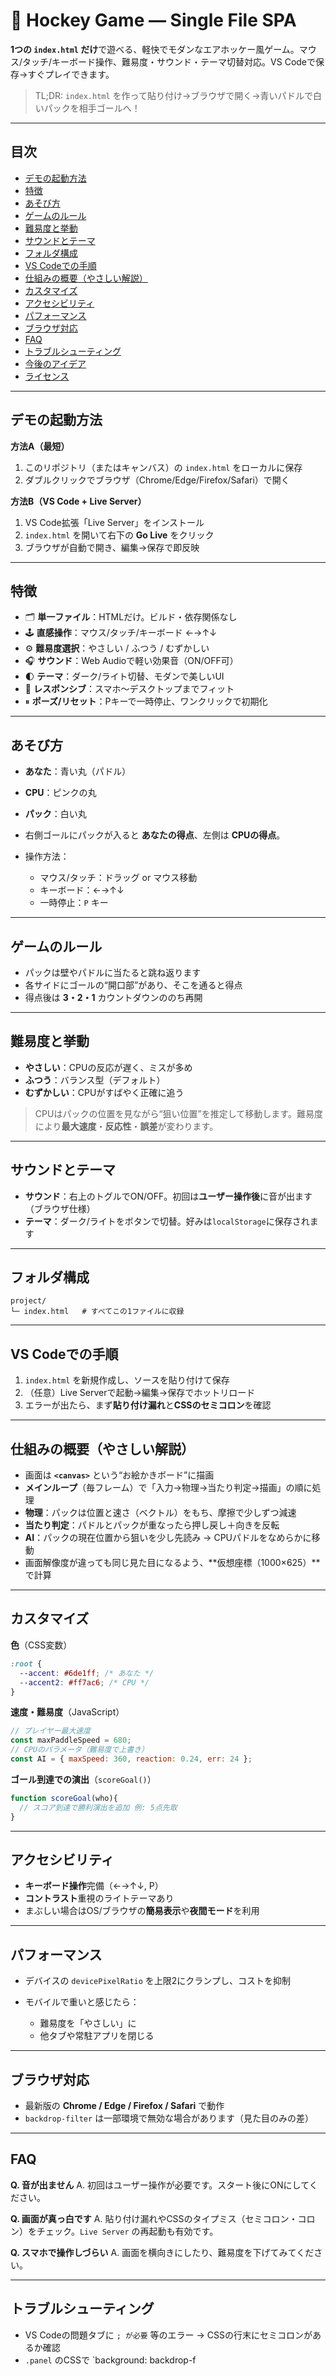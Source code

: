 # 🏒 Hockey Game — Single File SPA

**1つの `index.html` だけ**で遊べる、軽快でモダンなエアホッケー風ゲーム。マウス/タッチ/キーボード操作、難易度・サウンド・テーマ切替対応。VS Codeで保存→すぐプレイできます。

> TL;DR: `index.html` を作って貼り付け→ブラウザで開く→青いパドルで白いパックを相手ゴールへ！

---

## 目次

* [デモの起動方法](#デモの起動方法)
* [特徴](#特徴)
* [あそび方](#あそび方)
* [ゲームのルール](#ゲームのルール)
* [難易度と挙動](#難易度と挙動)
* [サウンドとテーマ](#サウンドとテーマ)
* [フォルダ構成](#フォルダ構成)
* [VS Codeでの手順](#vs-codeでの手順)
* [仕組みの概要（やさしい解説）](#仕組みの概要やさしい解説)
* [カスタマイズ](#カスタマイズ)
* [アクセシビリティ](#アクセシビリティ)
* [パフォーマンス](#パフォーマンス)
* [ブラウザ対応](#ブラウザ対応)
* [FAQ](#faq)
* [トラブルシューティング](#トラブルシューティング)
* [今後のアイデア](#今後のアイデア)
* [ライセンス](#ライセンス)

---

## デモの起動方法

**方法A（最短）**

1. このリポジトリ（またはキャンバス）の `index.html` をローカルに保存
2. ダブルクリックでブラウザ（Chrome/Edge/Firefox/Safari）で開く

**方法B（VS Code + Live Server）**

1. VS Code拡張「Live Server」をインストール
2. `index.html` を開いて右下の **Go Live** をクリック
3. ブラウザが自動で開き、編集→保存で即反映

---

## 特徴

* 🗂 **単一ファイル**：HTMLだけ。ビルド・依存関係なし
* 🕹 **直感操作**：マウス/タッチ/キーボード ←→↑↓
* ⚙️ **難易度選択**：やさしい / ふつう / むずかしい
* 🎧 **サウンド**：Web Audioで軽い効果音（ON/OFF可）
* 🌓 **テーマ**：ダーク/ライト切替、モダンで美しいUI
* 📱 **レスポンシブ**：スマホ〜デスクトップまでフィット
* ⏸ **ポーズ/リセット**：Pキーで一時停止、ワンクリックで初期化

---

## あそび方

* **あなた**：青い丸（パドル）
* **CPU**：ピンクの丸
* **パック**：白い丸
* 右側ゴールにパックが入ると **あなたの得点**、左側は **CPUの得点**。
* 操作方法：

  * マウス/タッチ：ドラッグ or マウス移動
  * キーボード：←→↑↓
  * 一時停止：`P` キー

---

## ゲームのルール

* パックは壁やパドルに当たると跳ね返ります
* 各サイドにゴールの“開口部”があり、そこを通ると得点
* 得点後は **3・2・1** カウントダウンののち再開

---

## 難易度と挙動

* **やさしい**：CPUの反応が遅く、ミスが多め
* **ふつう**：バランス型（デフォルト）
* **むずかしい**：CPUがすばやく正確に追う

> CPUはパックの位置を見ながら“狙い位置”を推定して移動します。難易度により**最大速度**・**反応性**・**誤差**が変わります。

---

## サウンドとテーマ

* **サウンド**：右上のトグルでON/OFF。初回は**ユーザー操作後**に音が出ます（ブラウザ仕様）
* **テーマ**：ダーク/ライトをボタンで切替。好みは`localStorage`に保存されます

---

## フォルダ構成

```
project/
└─ index.html   # すべてこの1ファイルに収録
```

---

## VS Codeでの手順

1. `index.html` を新規作成し、ソースを貼り付けて保存
2. （任意）Live Serverで起動→編集→保存でホットリロード
3. エラーが出たら、まず**貼り付け漏れ**と**CSSのセミコロン**を確認

---

## 仕組みの概要（やさしい解説）

* 画面は **`<canvas>`** という“お絵かきボード”に描画
* **メインループ**（毎フレーム）で「入力→物理→当たり判定→描画」の順に処理
* **物理**：パックは位置と速さ（ベクトル）をもち、摩擦で少しずつ減速
* **当たり判定**：パドルとパックが重なったら押し戻し＋向きを反転
* **AI**：パックの現在位置から狙いを少し先読み → CPUパドルをなめらかに移動
* 画面解像度が違っても同じ見た目になるよう、\*\*仮想座標（1000×625）\*\*で計算

---

## カスタマイズ

**色**（CSS変数）

```css
:root {
  --accent: #6de1ff; /* あなた */
  --accent2: #ff7ac6; /* CPU */
}
```

**速度・難易度**（JavaScript）

```js
// プレイヤー最大速度
const maxPaddleSpeed = 680;
// CPUのパラメータ（難易度で上書き）
const AI = { maxSpeed: 360, reaction: 0.24, err: 24 };
```

**ゴール到達での演出**（`scoreGoal()`）

```js
function scoreGoal(who){
  // スコア到達で勝利演出を追加 例: 5点先取
}
```

---

## アクセシビリティ

* **キーボード操作**完備（←→↑↓, P）
* **コントラスト**重視のライトテーマあり
* まぶしい場合はOS/ブラウザの**簡易表示**や**夜間モード**を利用

---

## パフォーマンス

* デバイスの `devicePixelRatio` を上限2にクランプし、コストを抑制
* モバイルで重いと感じたら：

  * 難易度を「やさしい」に
  * 他タブや常駐アプリを閉じる

---

## ブラウザ対応

* 最新版の **Chrome / Edge / Firefox / Safari** で動作
* `backdrop-filter` は一部環境で無効な場合があります（見た目のみの差）

---

## FAQ

**Q. 音が出ません**
A. 初回はユーザー操作が必要です。スタート後にONにしてください。

**Q. 画面が真っ白です**
A. 貼り付け漏れやCSSのタイプミス（セミコロン・コロン）をチェック。`Live Server` の再起動も有効です。

**Q. スマホで操作しづらい**
A. 画面を横向きにしたり、難易度を下げてみてください。

---

## トラブルシューティング

* VS Codeの問題タブに `; が必要` 等のエラー → CSSの行末にセミコロンがあるか確認
* `.panel` のCSSで \`background: backdrop-f
